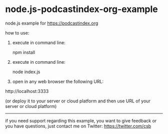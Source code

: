 # node.js-podcastindex-org-example
 
node.js example for https://podcastindex.org

how to use:

1) execute in command line:

    npm install

2) execute in command line:

    node index.js

3) open in any web browser the following URL:

http://localhost:3333

(or deploy it to your server or cloud platform and then use URL of your server or cloud platform)


***

if you need support regarding this example, you want to give feedback or you have questions, just contact me on Twitter: https://twitter.com/csb
